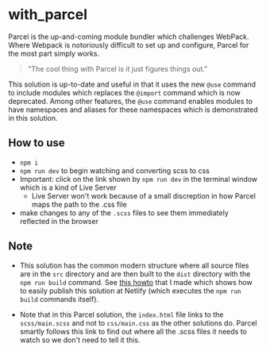 # with_parcel

Parcel is the up-and-coming module bundler which challenges WebPack. Where Webpack is notoriously difficult to set up and configure, Parcel for the most part simply works. 

> "The cool thing with Parcel is it just figures things out."

This solution is up-to-date and useful in that it uses the new `@use` command to include modules which replaces the `@import` command which is now deprecated. Among other features, the `@use` command enables modules to have namespaces and aliases for these namespaces which is demonstrated in this solution. 


## How to use

- `npm i`
- `npm run dev` to begin watching and converting scss to css
- Important: click on the link shown by `npm run dev` in the terminal window which is a kind of Live Server
	- Live Server won't work because of a small discreption in how Parcel maps the path to the .css file
- make changes to any of the `.scss` files to see them immediately reflected in the browser

## Note

- This solution has the common modern structure where all source files are in the `src` directory and are then built to the `dist` directory with the `npm run build` command. See [this howto](https://onespace.netlify.app/howtos?id=383) that I made which shows how to easily publish this solution at Netlify (which executes the `npm run build` commands itself).

- Note that in this Parcel solution, the `index.html` file links to the `scss/main.scss` and not to `css/main.css` as the other solutions do. Parcel smartly follows this link to find out where all the .scss files it needs to watch so we don't need to tell it this.